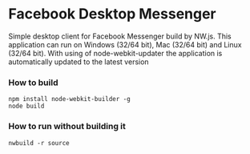 # Facebook Desktop Messenger
Simple desktop client for Facebook Messenger build by NW.js.
This application can run on Windows (32/64 bit), Mac (32/64 bit) and Linux (32/64 bit).
With using of node-webkit-updater the application is automatically updated to the latest version

### How to build
```
npm install node-webkit-builder -g
node build
```

### How to run without building it
```
nwbuild -r source
```